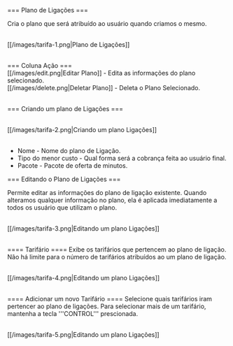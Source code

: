 === Plano de Ligações ===

Cria o plano que será atribuído ao usuário quando criamos o mesmo.


<br>
[[/images/tarifa-1.png|Plano de Ligações]]<br>
<br>

=== Coluna Ação ===
<br>
[[/images/edit.png|Editar Plano]] - Edita as informações do plano selecionado.<br>
[[/images/delete.png|Deletar Plano]] - Deleta o Plano Selecionado.<br>
<br>

=== Criando um plano de Ligações ===


<br>
[[/images/tarifa-2.png|Criando um plano Ligações]]<br>
<br>

* Nome - Nome do plano de Ligação.
* Tipo do menor custo - Qual forma será a cobrança feita ao usuário final.
* Pacote - Pacote de oferta de minutos.


=== Editando o Plano de Ligações ===

Permite editar as informações do plano de ligação existente. Quando alteramos qualquer informação no plano, ela é aplicada imediatamente a todos os usuário que utilizam o plano.

<br>
[[/images/tarifa-3.png|Editando um plano Ligações]]<br>
<br>

==== Tarifário ====
Exibe os tarifários que pertencem ao plano de ligação. Não há limite para o número de tarifários atribuídos ao um plano de ligação.

<br>
[[/images/tarifa-4.png|Editando um plano Ligações]]<br>
<br>

==== Adicionar um novo Tarifário ====
Selecione quais tarifários iram pertencer ao plano de ligações. Para selecionar mais de um tarifário, mantenha a tecla '''CONTROL''' prescionada.

<br>
[[/images/tarifa-5.png|Editando um plano Ligações]]<br>
<br>
